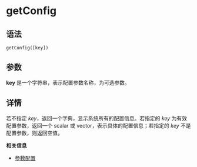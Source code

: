 # getConfig

## 语法

`getConfig([key])`

## 参数

**key** 是一个字符串，表示配置参数名称，为可选参数。

## 详情

若不指定 *key*，返回一个字典，显示系统所有的配置信息。若指定的 *key* 为有效配置参数，返回一个 scalar 或
vector，表示具体的配置信息；若指定的 *key* 不是配置参数，则返回空值。

**相关信息**

* [参数配置](../../db_distr_comp/cfg/para_cfg.html "参数配置")

